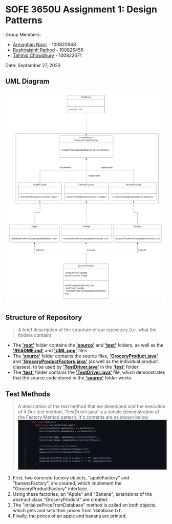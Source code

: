 # SOFE 3650U Assignment 1: Design Patterns
Group Members:
- [Armaghan Nasir](https://github.com/Armaghan180) - 100820948
- [Rushirajsinh Rathod](https://github.com/rushirajrathod) - 100826456
- [Tahmid Chowdhury](https://github.com/tahmid-chowdhury) - 100822671

Date: September 27, 2023

## UML Diagram
![A UML diagram of our design](https://github.com/tahmid-chowdhury/SOFE3650U-assignment1/blob/main/UML.png)

## Structure of Repository
> A brief description of the structure of our repository (i.e. what the folders contain)
- The **['root'](https://github.com/tahmid-chowdhury/SOFE3650U-assignment1/tree/main)** folder contains the **['source'](https://github.com/tahmid-chowdhury/SOFE3650U-assignment1/tree/main/source)** and **['test'](https://github.com/tahmid-chowdhury/SOFE3650U-assignment1/tree/main/test)** folders, as well as the **['README.md'](https://github.com/tahmid-chowdhury/SOFE3650U-assignment1/blob/main/README.md)** and **['UML.png'](https://github.com/tahmid-chowdhury/SOFE3650U-assignment1/blob/main/UML.png)** files
- The **['source'](https://github.com/tahmid-chowdhury/SOFE3650U-assignment1/tree/main/source)** folder contains the source files, **['GroceryProduct.java'](https://github.com/tahmid-chowdhury/SOFE3650U-assignment1/blob/main/source/GroceryProduct.java)** and **['GroceryProductFactory.java'](https://github.com/tahmid-chowdhury/SOFE3650U-assignment1/blob/main/source/GroceryProductFactory.java)** (as well as the individual product classes), to be used by **['TestDriver.java'](https://github.com/tahmid-chowdhury/SOFE3650U-assignment1/blob/main/test/TestDriver.java)** in the **['test'](https://github.com/tahmid-chowdhury/SOFE3650U-assignment1/tree/main/test)** folder
- The **['test'](https://github.com/tahmid-chowdhury/SOFE3650U-assignment1/tree/main/test)** folder contains the **['TestDriver.java'](https://github.com/tahmid-chowdhury/SOFE3650U-assignment1/blob/main/test/TestDriver.java)** file, which demonstrates that the source code stored in the **['source'](https://github.com/tahmid-chowdhury/SOFE3650U-assignment1/tree/main/source)** folder works

## Test Methods
> A description of the test method that we developed and the execution of it
Our test method, 'TestDriver.java' is a simple demonstration of the Factory Method pattern. It's contents are as shown below.
![The test method that we developed](https://github.com/tahmid-chowdhury/SOFE3650U-assignment1/blob/main/TestMethod.png)
1. First, two concrete factory objects, "appleFactory" and "bananaFactory", are created, which implement the "GroceryProductFactory" interface.
2. Using these factories, an "Apple" and "Banana", extensions of the abstract class "GroceryProduct" are created.
3. The "initializePriceFromDatabase" method is called on both objects, which gets and sets their prices from 'database.txt'.
4. Finally, the prices of an apple and banana are printed.

